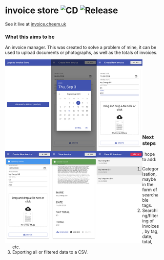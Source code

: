 # invoice store ![CD](https://github.com/cheemcheem/invoice-store/workflows/CD/badge.svg) ![Release](https://github.com/cheemcheem/invoice-store/workflows/Release/badge.svg)

See it live at [invoice.cheem.uk](https://invoice.cheem.uk)

### What this aims to be
An invoice manager. This was created to solve a problem of mine, it can be used to upload documents or photographs, as well as the totals of invoices.

<img src="/screenshots/login.png?raw=true"      align="left" height="300">
<img src="/screenshots/date.png?raw=true"       align="left" height="300">
<img src="/screenshots/form.png?raw=true"       align="left" height="300">
<img src="/screenshots/uploading.png?raw=true"  align="left" height="300">
<img src="/screenshots/created-1.png?raw=true"  align="left" height="300">
<img src="/screenshots/all.png?raw=true"        align="left" height="300"><br><br><br><br><br><br><br><br><br><br><br><br><br>


### Next steps
I hope to add:
1. Categorisation, maybe in the form of searchable tags.
2. Searching/filtering of invoices, by tag, date, total, etc.
3. Exporting all or filtered data to a CSV.
